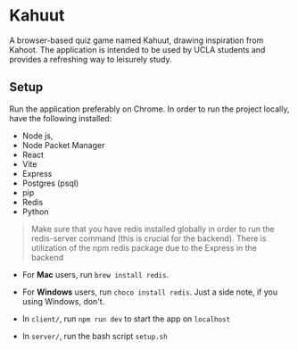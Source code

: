 # Kahuut
A browser-based quiz game named Kahuut, drawing inspiration from Kahoot. 
The application is intended to be used by UCLA students and provides a 
refreshing way to leisurely study.

## Setup
Run the application preferably on Chrome.
In order to run the project locally, have the following installed:
*   Node js,
*   Node Packet Manager
*   React
*   Vite
*   Express
*   Postgres (psql)
*   pip
*   Redis
*   Python

> Make sure that you have redis installed globally in order to run the redis-server command (this is crucial for the backend). There is utilization of the npm redis package due to the Express in the backend

* For **Mac** users, run `brew install redis`.
* For **Windows** users, run  `choco install redis`.
Just a side note, if you using Windows, don't.

* In `client/`, run `npm run dev` to start the app on `localhost`
* In `server/`, run the bash script `setup.sh`
